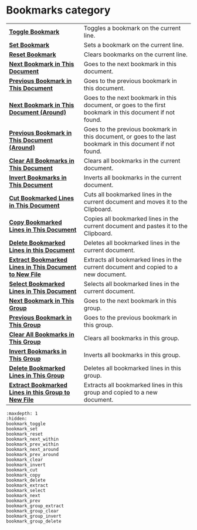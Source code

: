 # Bookmarks category

|     |     |
| --- | --- |
| **[Toggle Bookmark](../bookmarks/bookmark_toggle)** | Toggles a bookmark on the current line. |
| **[Set Bookmark](../bookmarks/bookmark_set)** | Sets a bookmark on the current line. |
| **[Reset Bookmark](../bookmarks/bookmark_reset)** | Clears bookmarks on the current line. |
| **[Next Bookmark in This Document](../bookmarks/bookmark_next_within)** | Goes to the next bookmark in this document. |
| **[Previous Bookmark in This Document](../bookmarks/bookmark_prev_within)** | Goes to the previous bookmark in this document. |
| **[Next Bookmark in This Document (Around)](../bookmarks/bookmark_next_around)** | Goes to the next bookmark in this document, or goes to the first bookmark in this document if not found. |
| **[Previous Bookmark in This Document (Around)](../bookmarks/bookmark_prev_around)** | Goes to the previous bookmark in this document, or goes to the last bookmark in this document if not found. |
| **[Clear All Bookmarks in This Document](../bookmarks/bookmark_clear)** | Clears all bookmarks in the current document. |
| **[Invert Bookmarks in This Document](../bookmarks/bookmark_invert)** | Inverts all bookmarks in the current document. |
| **[Cut Bookmarked Lines in This Document](../bookmarks/bookmark_cut)** | Cuts all bookmarked lines in the current document and moves it to the Clipboard. |
| **[Copy Bookmarked Lines in This Document](../bookmarks/bookmark_copy)** | Copies all bookmarked lines in the current document and pastes it to the Clipboard. |
| **[Delete Bookmarked Lines in this Document](../bookmarks/bookmark_delete)** | Deletes all bookmarked lines in the current document. |
| **[Extract Bookmarked Lines in This Document to New File](../bookmarks/bookmark_extract)** | Extracts all bookmarked lines in the current document and copied to a new document. |
| **[Select Bookmarked Lines in This Document](../bookmarks/bookmark_select)** | Selects all bookmarked lines in the current document. |
| **[Next Bookmark in This Group](../bookmarks/bookmark_next)** | Goes to the next bookmark in this group. |
| **[Previous Bookmark in This Group](../bookmarks/bookmark_prev)** | Goes to the previous bookmark in this group. |
| **[Clear All Bookmarks in This Group](../bookmarks/bookmark_group_clear)** | Clears all bookmarks in this group. |
| **[Invert Bookmarks in This Group](../bookmarks/bookmark_group_invert)** | Inverts all bookmarks in this group. |
| **[Delete Bookmarked Lines in This Group](../bookmarks/bookmark_group_delete)** | Deletes all bookmarked lines in this group. |
| **[Extract Bookmarked Lines in this Group to New File](../bookmarks/bookmark_group_extract)** | Extracts all bookmarked lines in this group and copied to a new document. |

```{toctree}
:maxdepth: 1
:hidden:
bookmark_toggle
bookmark_set
bookmark_reset
bookmark_next_within
bookmark_prev_within
bookmark_next_around
bookmark_prev_around
bookmark_clear
bookmark_invert
bookmark_cut
bookmark_copy
bookmark_delete
bookmark_extract
bookmark_select
bookmark_next
bookmark_prev
bookmark_group_extract
bookmark_group_clear
bookmark_group_invert
bookmark_group_delete
```